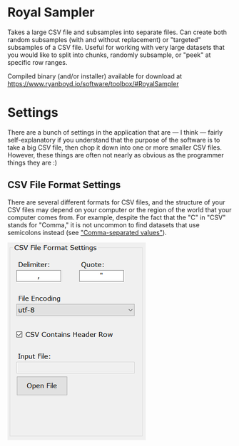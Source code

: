 # Royal Sampler
Takes a large CSV file and subsamples into separate files. Can create both random subsamples (with and without replacement) or "targeted" subsamples of a CSV file. Useful for working with very large datasets that you would like to split into chunks, randomly subsample, or "peek" at specific row ranges.

Compiled binary (and/or installer) available for download at https://www.ryanboyd.io/software/toolbox/#RoyalSampler

# Settings
There are a bunch of settings in the application that are — I think — fairly self-explanatory if you understand that the purpose of the software is to take a big CSV file, then chop it down into one or more smaller CSV files. However, these things are often not nearly as obvious as the programmer things they are :)

## CSV File Format Settings
There are several different formats for CSV files, and the structure of your CSV files may depend on your computer or the region of the world that your computer comes from. For example, despite the fact that the "C" in "CSV" stands for "Comma," it is not uncommon to find datasets that use semicolons instead (see ["Comma-separated values"](https://en.wikipedia.org/wiki/Comma-separated_values)).

![CSV Settings](https://github.com/ryanboyd/Royal-Sampler/blob/main/readme%20miscellany/csv_settings.png)